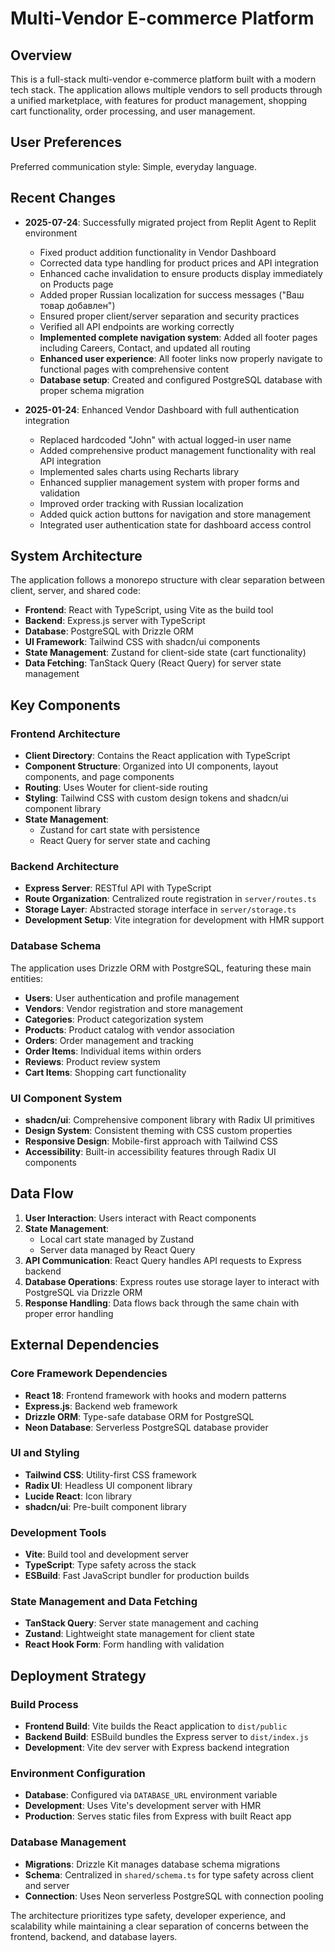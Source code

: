 # Multi-Vendor E-commerce Platform

## Overview

This is a full-stack multi-vendor e-commerce platform built with a modern tech stack. The application allows multiple vendors to sell products through a unified marketplace, with features for product management, shopping cart functionality, order processing, and user management.

## User Preferences

Preferred communication style: Simple, everyday language.

## Recent Changes

- **2025-07-24**: Successfully migrated project from Replit Agent to Replit environment
  - Fixed product addition functionality in Vendor Dashboard
  - Corrected data type handling for product prices and API integration
  - Enhanced cache invalidation to ensure products display immediately on Products page
  - Added proper Russian localization for success messages ("Ваш товар добавлен")
  - Ensured proper client/server separation and security practices
  - Verified all API endpoints are working correctly
  - **Implemented complete navigation system**: Added all footer pages including Careers, Contact, and updated all routing
  - **Enhanced user experience**: All footer links now properly navigate to functional pages with comprehensive content
  - **Database setup**: Created and configured PostgreSQL database with proper schema migration

- **2025-01-24**: Enhanced Vendor Dashboard with full authentication integration
  - Replaced hardcoded "John" with actual logged-in user name
  - Added comprehensive product management functionality with real API integration
  - Implemented sales charts using Recharts library
  - Enhanced supplier management system with proper forms and validation
  - Improved order tracking with Russian localization
  - Added quick action buttons for navigation and store management
  - Integrated user authentication state for dashboard access control

## System Architecture

The application follows a monorepo structure with clear separation between client, server, and shared code:

- **Frontend**: React with TypeScript, using Vite as the build tool
- **Backend**: Express.js server with TypeScript
- **Database**: PostgreSQL with Drizzle ORM
- **UI Framework**: Tailwind CSS with shadcn/ui components
- **State Management**: Zustand for client-side state (cart functionality)
- **Data Fetching**: TanStack Query (React Query) for server state management

## Key Components

### Frontend Architecture
- **Client Directory**: Contains the React application with TypeScript
- **Component Structure**: Organized into UI components, layout components, and page components
- **Routing**: Uses Wouter for client-side routing
- **Styling**: Tailwind CSS with custom design tokens and shadcn/ui component library
- **State Management**: 
  - Zustand for cart state with persistence
  - React Query for server state and caching

### Backend Architecture
- **Express Server**: RESTful API with TypeScript
- **Route Organization**: Centralized route registration in `server/routes.ts`
- **Storage Layer**: Abstracted storage interface in `server/storage.ts`
- **Development Setup**: Vite integration for development with HMR support

### Database Schema
The application uses Drizzle ORM with PostgreSQL, featuring these main entities:
- **Users**: User authentication and profile management
- **Vendors**: Vendor registration and store management
- **Categories**: Product categorization system
- **Products**: Product catalog with vendor association
- **Orders**: Order management and tracking
- **Order Items**: Individual items within orders
- **Reviews**: Product review system
- **Cart Items**: Shopping cart functionality

### UI Component System
- **shadcn/ui**: Comprehensive component library with Radix UI primitives
- **Design System**: Consistent theming with CSS custom properties
- **Responsive Design**: Mobile-first approach with Tailwind CSS
- **Accessibility**: Built-in accessibility features through Radix UI components

## Data Flow

1. **User Interaction**: Users interact with React components
2. **State Management**: 
   - Local cart state managed by Zustand
   - Server data managed by React Query
3. **API Communication**: React Query handles API requests to Express backend
4. **Database Operations**: Express routes use storage layer to interact with PostgreSQL via Drizzle ORM
5. **Response Handling**: Data flows back through the same chain with proper error handling

## External Dependencies

### Core Framework Dependencies
- **React 18**: Frontend framework with hooks and modern patterns
- **Express.js**: Backend web framework
- **Drizzle ORM**: Type-safe database ORM for PostgreSQL
- **Neon Database**: Serverless PostgreSQL database provider

### UI and Styling
- **Tailwind CSS**: Utility-first CSS framework
- **Radix UI**: Headless UI component library
- **Lucide React**: Icon library
- **shadcn/ui**: Pre-built component library

### Development Tools
- **Vite**: Build tool and development server
- **TypeScript**: Type safety across the stack
- **ESBuild**: Fast JavaScript bundler for production builds

### State Management and Data Fetching
- **TanStack Query**: Server state management and caching
- **Zustand**: Lightweight state management for client state
- **React Hook Form**: Form handling with validation

## Deployment Strategy

### Build Process
- **Frontend Build**: Vite builds the React application to `dist/public`
- **Backend Build**: ESBuild bundles the Express server to `dist/index.js`
- **Development**: Vite dev server with Express backend integration

### Environment Configuration
- **Database**: Configured via `DATABASE_URL` environment variable
- **Development**: Uses Vite's development server with HMR
- **Production**: Serves static files from Express with built React app

### Database Management
- **Migrations**: Drizzle Kit manages database schema migrations
- **Schema**: Centralized in `shared/schema.ts` for type safety across client and server
- **Connection**: Uses Neon serverless PostgreSQL with connection pooling

The architecture prioritizes type safety, developer experience, and scalability while maintaining a clear separation of concerns between the frontend, backend, and database layers.